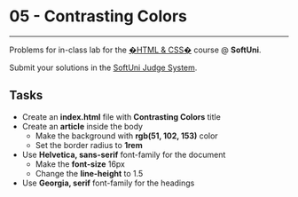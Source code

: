 # 05 - Contrasting Colors
------
Problems for in-class lab for the [�HTML & CSS�](https://softuni.bg/trainings/2375/html-and-css-may-2019) course @ **SoftUni**.

Submit your solutions in the [SoftUni Judge System](https://judge.softuni.bg/Contests/1234/CSS-Typography).

## Tasks
* Create an **index.html** file with **Contrasting Colors** title 
* Create an **article** inside the body
	* Make the background with **rgb(51, 102, 153)** color
	* Set the border radius to **1rem**
* Use **Helvetica, sans-serif** font-family for the document
	* Make the **font-size** 16px
	* Change the **line-height** to 1.5
* Use **Georgia, serif** font-family for the headings